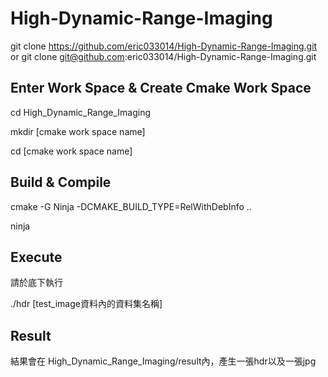# High-Dynamic-Range-Imaging
git clone https://github.com/eric033014/High-Dynamic-Range-Imaging.git
or
git clone git@github.com:eric033014/High-Dynamic-Range-Imaging.git

## Enter Work Space & Create Cmake Work Space
cd High_Dynamic_Range_Imaging

mkdir [cmake work space name]

cd [cmake work space name]

## Build & Compile

cmake -G Ninja -DCMAKE_BUILD_TYPE=RelWithDebInfo ..

ninja

## Execute
請於<cmake work space name>底下執行

./hdr [test_image資料內的資料集名稱]

## Result
結果會在 High_Dynamic_Range_Imaging/result內，產生一張hdr以及一張jpg
